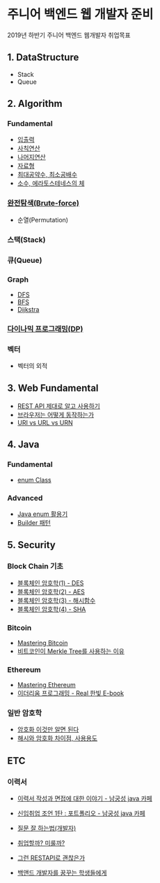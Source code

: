 # 주니어 백엔드 웹 개발자 준비

2019년 하반기 주니어 백엔드 웹개발자 취업목표

## 1. DataStructure

- Stack
- Queue

## 2. Algorithm

### Fundamental

- [입출력](https://github.com/dongw00/Junior-Web-programmer/tree/master/Algorithm/fundamental#%EC%9E%85-%EC%B6%9C%EB%A0%A5)
- [사칙연산](https://github.com/dongw00/Junior-Web-programmer/tree/master/Algorithm/fundamental#%EC%82%AC%EC%B9%99-%EC%97%B0%EC%82%B0)
- [나머지연산](https://github.com/dongw00/Junior-Web-programmer/tree/master/Algorithm/fundamental#%EB%82%98%EB%A8%B8%EC%A7%80-%EC%97%B0%EC%82%B0)
- [자료형](https://github.com/dongw00/Junior-Web-programmer/tree/master/Algorithm/fundamental#%EC%9E%90%EB%A3%8C%ED%98%95)
- [최대공약수, 최소공배수](https://github.com/dongw00/Junior-Web-programmer/tree/master/Algorithm/fundamental#%EC%B5%9C%EB%8C%80%EA%B3%B5%EC%95%BD%EC%88%98-%EC%B5%9C%EC%86%8C%EA%B3%B5%EB%B0%B0%EC%88%98)
- [소수, 에라토스테네스의 체](https://github.com/dongw00/Junior-Web-programmer/tree/master/Algorithm/fundamental#%EC%86%8C%EC%88%98-%EC%97%90%EB%9D%BC%ED%86%A0%EC%8A%A4%ED%85%8C%EB%84%A4%EC%8A%A4%EC%9D%98-%EC%B2%B4)

### [완전탐색(Brute-force)](https://github.com/dongw00/Junior-Web-programmer/tree/master/Algorithm/bp#%EC%99%84%EC%A0%84%ED%83%90%EC%83%89-brute-force)

- 순열(Permutation)

### 스택(Stack)

### 큐(Queue)

### Graph

- [DFS](https://github.com/dongw00/Junior-Web-programmer/tree/master/Algorithm/graph/dfs#dfs-%EA%B9%8A%EC%9D%B4-%EC%9A%B0%EC%84%A0-%ED%83%90%EC%83%89)
- [BFS](https://github.com/dongw00/Junior-Web-programmer/tree/master/Algorithm/graph/dfs#bfs-%EB%84%88%EB%B9%84-%EC%9A%B0%EC%84%A0-%EA%B2%80%EC%83%89)
- [Dijkstra](https://github.com/dongw00/Junior-Web-programmer/tree/master/Algorithm/graph/dijkstra#%EB%8B%A4%EC%9D%B5%EC%8A%A4%ED%8A%B8%EB%9D%BC-%EC%95%8C%EA%B3%A0%EB%A6%AC%EC%A6%98dijkstra-algorithm)


### [다이나믹 프로그래밍(DP)](https://github.com/dongw00/Junior-Web-programmer/tree/master/Algorithm/dp#%EB%8F%99%EC%A0%81-%EA%B3%84%ED%9A%8D%EB%B2%95dynamic-programming)

### 벡터

- 벡터의 외적

## 3. Web Fundamental

- [REST API 제대로 알고 사용하기](https://meetup.toast.com/posts/92)
- [브라우저는 어떻게 동작하는가](https://d2.naver.com/helloworld/59361)
- [URI vs URL vs URN](https://mygumi.tistory.com/139)

## 4. Java

### Fundamental

- [enum Class](https://github.com/dongw00/Junior-Web-programmer/tree/master/Java/enum)

### Advanced

- [Java enum 활용기](http://woowabros.github.io/tools/2017/07/10/java-enum-uses.html)
- [Builder 패턴](https://github.com/dongw00/Junior-Web-programmer/tree/master/Java/pattern/Builder)

## 5. Security

### Block Chain 기초

- [블록체인 암호학(1) - DES](https://developer-mac.tistory.com/52)
- [블록체인 암호학(2) - AES](https://developer-mac.tistory.com/59)
- [블록체인 암호학(3) - 해시함수](<https://dongw00.github.io/Cryptography-%EB%B8%94%EB%A1%9D%EC%B2%B4%EC%9D%B8-%EC%95%94%ED%98%B8%ED%95%99(3)-%ED%95%B4%EC%8B%9C%ED%95%A8%EC%88%98>)
- [블록체인 암호학(4) - SHA](<https://dongw00.github.io/Cryptography-%EB%B8%94%EB%A1%9D%EC%B2%B4%EC%9D%B8-%EC%95%94%ED%98%B8%ED%95%99(4)-SHA>)

### Bitcoin

- [Mastering Bitcoin](https://github.com/bitcoinbook/bitcoinbook)
- [비트코인이 Merkle Tree를 사용하는 이유](https://dongw00.github.io/Bitcoin-MerkleTree)

### Ethereum

- [Mastering Ethereum](https://github.com/ethereumbook/ethereumbook)
- [이더리움 프로그래밍 - Real 한빛 E-book](http://www.realhanbit.co.kr/books/25/pages/280/preview)

### 일반 암호학

- [암호화 이것만 알면 된다](https://www.slideshare.net/ssuser800974/ss-76664853)
- [해시와 암호화 차이점, 사용용도](https://jeong-pro.tistory.com/92)

## ETC

### 이력서

- [이력서 작성과 면접에 대한 이야기 - 남궁성 java 카페](https://cafe.naver.com/javachobostudy/125568)
- [신입취업 조언 1탄 : 포트폴리오 - 남궁성 java 카페](https://cafe.naver.com/javachobostudy/119166)

- [질문 잘 하는법(개발자)](https://www.youtube.com/watch?v=L2p1mdpxD5w)
- [취업할까? 미룰까?](https://jojoldu.tistory.com/398)
- [그런 RESTAPI로 괜찮은가](http://slides.com/eungjun/rest#/)
- [백앤드 개발자를 꿈꾸는 학생들에게](https://d2.naver.com/news/3435170)